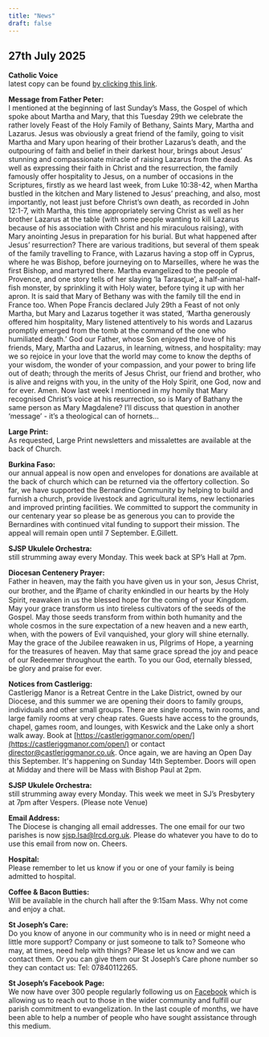 ```yaml
---
title: "News"
draft: false
---
```

## 27th July 2025

**Catholic Voice**  
latest copy can be found [by clicking this link](https://issuu.com/cathcom/docs/lancaster_july_2025).

**Message from Father Peter:**  
I mentioned at the beginning of last Sunday’s Mass, the Gospel of which spoke about Martha and Mary, that this Tuesday 29th we celebrate the rather lovely Feast of the Holy Family of Bethany, Saints Mary, Martha and Lazarus. Jesus was obviously a great friend of the family, going to visit Martha and Mary upon hearing of their brother Lazarus’s death, and the outpouring of faith and belief in their darkest hour, brings about Jesus’ stunning and compassionate miracle of raising Lazarus from the dead. As well as expressing their faith in Christ and the resurrection, the family famously offer hospitality to Jesus, on a number of occasions in the Scriptures, firstly as we heard last week, from Luke 10:38-42, when Martha bustled in the kitchen and Mary listened to Jesus’ preaching, and also, most importantly, not least just before Christ’s own death, as recorded in John 12:1-7, with Martha, this time appropriately serving Christ as well as her brother Lazarus at the table (with some people wanting to kill Lazarus because of his association with Christ and his miraculous raising), with Mary anointing Jesus in preparation for his burial. But what happened after Jesus’ resurrection? There are various traditions, but several of them speak of the family travelling to France, with Lazarus having a stop off in Cyprus, where he was Bishop, before journeying on to Marseilles, where he was the first Bishop, and martyred there. Martha evangelized to the people of Provence, and one story tells of her slaying ‘la Tarasque’, a half-animal-half-fish monster, by sprinkling it with Holy water, before tying it up with her apron. It is said that Mary of Bethany was with the family till the end in France too. When Pope Francis declared July 29th a Feast of not only Martha, but Mary and Lazarus together it was stated, ‘Martha generously offered him hospitality, Mary listened attentively to his words and Lazarus promptly emerged from the tomb at the command of the one who humiliated death.’ God our Father, whose Son enjoyed the love of his friends, Mary, Martha and Lazarus, in learning, witness, and hospitality: may we so rejoice in your love that the world may come to know the depths of your wisdom, the wonder of your compassion, and your power to bring life out of death; through the merits of Jesus Christ, our friend and brother, who is alive and reigns with you, in the unity of the Holy Spirit, one God, now and for ever. Amen. Now last week I mentioned in my homily that Mary recognised Christ’s voice at his resurrection, so is Mary of Bathany the same person as Mary Magdalene? I’ll discuss that question in another ‘message’ - it’s a theological can of hornets…  

**Large Print:**  
As requested, Large Print newsletters and missalettes are available at the back of Church.  

**Burkina Faso:**  
our annual appeal is now open and envelopes for donations are available at the back of church which can be returned via the offertory collection. So far, we have supported the Bernardine Community by helping to build and furnish a church, provide livestock and agricultural items, new lectionaries and improved printing facilities. We committed to support the community in our centenary year so please be as generous you can to provide the Bernardines with continued vital funding to support their mission. The appeal will remain open until 7 September. E.Gillett.  

**SJSP Ukulele Orchestra:**  
still strumming away every Monday. This week back at SP’s Hall at 7pm.  

**Diocesan Centenery Prayer:**  
Father in heaven, may the faith you have given us in your son, Jesus Christ, our brother, and the 昀ame of charity enkindled in our hearts by the Holy Spirit, reawaken in us the blessed hope for the coming of your Kingdom. May your grace transform us into tireless cultivators of the seeds of the Gospel. May those seeds transform from within both humanity and the whole cosmos in the sure expectation of a new heaven and a new earth, when, with the powers of Evil vanquished, your glory will shine eternally. May the grace of the Jubilee reawaken in us, Pilgrims of Hope, a yearning for the treasures of heaven. May that same grace spread the joy and peace of our Redeemer throughout the earth. To you our God, eternally blessed, be glory and praise for ever.  

**Notices from Castlerigg:**  
Castlerigg Manor is a Retreat Centre in the Lake District, owned by our Diocese, and this summer we are opening their doors to family groups, individuals and other small groups. There are single rooms, twin rooms, and large family rooms at very cheap rates. Guests have access to the grounds, chapel, games room, and lounges, with Keswick and the Lake only a short walk away. Book at [https://castleriggmanor.com/open/](https://castleriggmanor.com/open/) or contact [director@castleriggmanor.co.uk](mailto:director@castleriggmanor.co.uk). Once again, we are having an Open Day this September. It's happening on Sunday 14th September. Doors will open at Midday and there will be Mass with Bishop Paul at 2pm.  

**SJSP Ukulele Orchestra:**  
still strumming away every Monday. This week we meet in SJ’s Presbytery at 7pm after Vespers. (Please note Venue)

**Email Address:**  
The Diocese is changing all email addresses. The one email for our two parishes is now [sjsp.lsa@lrcd.org.uk](mailto:sjsp.lsa@lrcd.org.uk). Please do whatever you have to do to use this email from now on. Cheers.  

**Hospital:**  
Please remember to let us know if you or one of your family is being admitted to hospital.

**Coffee & Bacon Butties:**  
Will be available in the church hall after the 9:15am Mass. Why not come and enjoy a chat.

**St Joseph’s Care:**  
Do you know of anyone in our community who is in need or might need a little more support? Company or just someone to talk to? Someone who may, at times, need help with things? Please let us know and we can contact them. Or you can give them our St Joseph’s Care phone number so they can contact us: Tel: 07840112265.

**St Joseph’s Facebook Page:**  
We now have over 300 people regularly following us on [Facebook](https://www.facebook.com/pages/St-Josephs-Roman-Catholic-Church-Ansdell/230000653837017) which is allowing us to reach out to those in the wider community and fulfill our parish commitment to evangelization. In the last couple of months, we have been able to help a number of people who have sought assistance through this medium.
